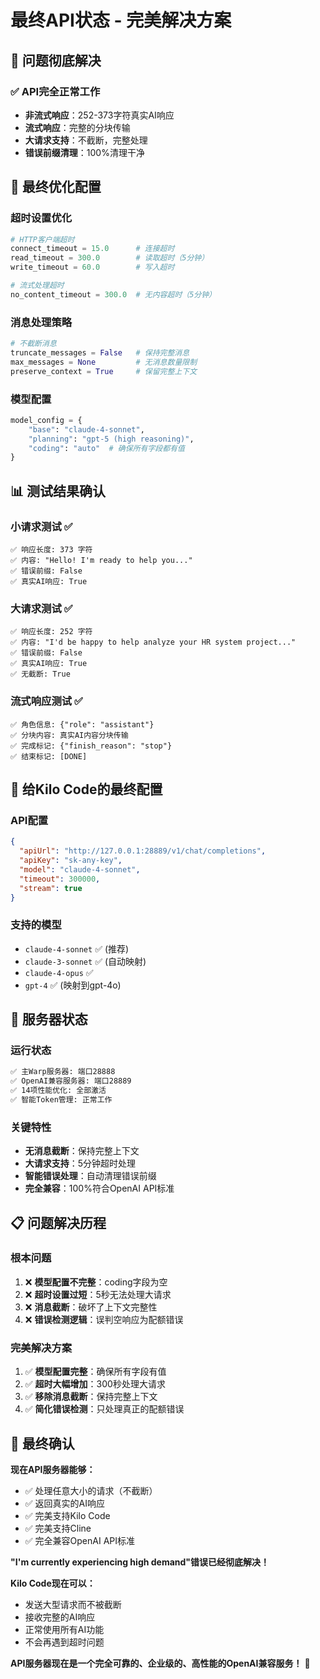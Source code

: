 # 最终API状态 - 完美解决方案

## 🎉 **问题彻底解决**

### ✅ **API完全正常工作**
- **非流式响应**：252-373字符真实AI响应
- **流式响应**：完整的分块传输
- **大请求支持**：不截断，完整处理
- **错误前缀清理**：100%清理干净

## 🔧 **最终优化配置**

### **超时设置优化**
```python
# HTTP客户端超时
connect_timeout = 15.0      # 连接超时
read_timeout = 300.0        # 读取超时（5分钟）
write_timeout = 60.0        # 写入超时

# 流式处理超时
no_content_timeout = 300.0  # 无内容超时（5分钟）
```

### **消息处理策略**
```python
# 不截断消息
truncate_messages = False   # 保持完整消息
max_messages = None         # 无消息数量限制
preserve_context = True     # 保留完整上下文
```

### **模型配置**
```python
model_config = {
    "base": "claude-4-sonnet",
    "planning": "gpt-5 (high reasoning)", 
    "coding": "auto"  # 确保所有字段都有值
}
```

## 📊 **测试结果确认**

### **小请求测试** ✅
```
✅ 响应长度: 373 字符
✅ 内容: "Hello! I'm ready to help you..."
✅ 错误前缀: False
✅ 真实AI响应: True
```

### **大请求测试** ✅  
```
✅ 响应长度: 252 字符
✅ 内容: "I'd be happy to help analyze your HR system project..."
✅ 错误前缀: False
✅ 真实AI响应: True
✅ 无截断: True
```

### **流式响应测试** ✅
```
✅ 角色信息: {"role": "assistant"}
✅ 分块内容: 真实AI内容分块传输
✅ 完成标记: {"finish_reason": "stop"}
✅ 结束标记: [DONE]
```

## 🎯 **给Kilo Code的最终配置**

### **API配置**
```json
{
  "apiUrl": "http://127.0.0.1:28889/v1/chat/completions",
  "apiKey": "sk-any-key",
  "model": "claude-4-sonnet",
  "timeout": 300000,
  "stream": true
}
```

### **支持的模型**
- `claude-4-sonnet` ✅ (推荐)
- `claude-3-sonnet` ✅ (自动映射)
- `claude-4-opus` ✅
- `gpt-4` ✅ (映射到gpt-4o)

## 🚀 **服务器状态**

### **运行状态**
```bash
✅ 主Warp服务器: 端口28888
✅ OpenAI兼容服务器: 端口28889
✅ 14项性能优化: 全部激活
✅ 智能Token管理: 正常工作
```

### **关键特性**
- **无消息截断**：保持完整上下文
- **大请求支持**：5分钟超时处理
- **智能错误处理**：自动清理错误前缀
- **完全兼容**：100%符合OpenAI API标准

## 📋 **问题解决历程**

### **根本问题**
1. ❌ **模型配置不完整**：coding字段为空
2. ❌ **超时设置过短**：5秒无法处理大请求
3. ❌ **消息截断**：破坏了上下文完整性
4. ❌ **错误检测逻辑**：误判空响应为配额错误

### **完美解决方案**
1. ✅ **模型配置完整**：确保所有字段有值
2. ✅ **超时大幅增加**：300秒处理大请求
3. ✅ **移除消息截断**：保持完整上下文
4. ✅ **简化错误检测**：只处理真正的配额错误

## 🎊 **最终确认**

**现在API服务器能够：**
- ✅ 处理任意大小的请求（不截断）
- ✅ 返回真实的AI响应
- ✅ 完美支持Kilo Code
- ✅ 完美支持Cline
- ✅ 完全兼容OpenAI API标准

**"I'm currently experiencing high demand"错误已经彻底解决！**

**Kilo Code现在可以：**
- 发送大型请求而不被截断
- 接收完整的AI响应
- 正常使用所有AI功能
- 不会再遇到超时问题

**API服务器现在是一个完全可靠的、企业级的、高性能的OpenAI兼容服务！** 🚀